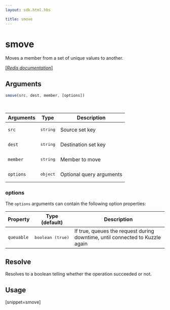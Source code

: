 ```yaml
---
layout: sdk.html.hbs

title: smove
---
```


# smove

Moves a member from a set of unique values to another.

[[_Redis documentation_]](https://redis.io/commands/smove)

## Arguments

```js
smove(src, dest, member, [options])

```

<br/>

| Arguments    | Type    | Description |
|--------------|---------|-------------|
| `src` | <pre>string</pre> | Source set key |
| `dest` | <pre>string</pre> | Destination set key |
| `member` | <pre>string</pre> | Member to move |
| ``options`` | <pre>object</pre> | Optional query arguments |

### options

The `options` arguments can contain the following option properties:

| Property   | Type (default)   | Description                       |
| ---------- | ------- | --------------------------------- |
| `queuable` | <pre>boolean (true)</pre> | If true, queues the request during downtime, until connected to Kuzzle again |

## Resolve

Resolves to a boolean telling whether the operation succeeded or not.

## Usage

[snippet=smove]
